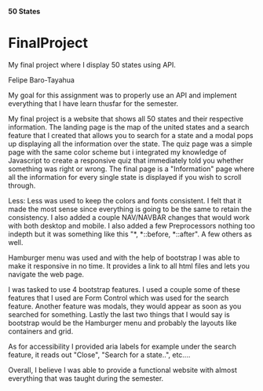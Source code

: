 **50 States**

# FinalProject
My final project where I display 50 states using API. 


Felipe Baro-Tayahua


My goal for this assignment was to properly use an API and implement everything that I have learn thusfar for the semester.

My final project is a website that shows all 50 states and their respective information. The landing page is the map of the united states and a search feature that I created that allows you to search for a state and a modal pops up displaying all the information over the state.
The quiz page was a simple page with the same color scheme but i integrated my knowledge of Javascript to create a responsive quiz that immediately told you whether something was right or wrong. 
The final page is a "Information" page where all the information for every single state is displayed if you wish to scroll through. 

Less: Less was used to keep the colors and fonts consistent. I felt that it made the most sense since everything is going to be the same to retain the consistency. I also added a couple NAV/NAVBAR changes that would work with both desktop and mobile. I also added a few Preprocessors nothing too indepth but it was something like this "*, *::before, *::after". A few others as well.

Hamburger menu was used and with the help of bootstrap I was able to make it responsive in no time. It provides a link to all html files and lets you navigate the web page. 

I was tasked to use 4 bootstrap features. I used a couple some of these features that I used are Form Control which was used for the search feature. Another feature was modals, they would appear as soon as you searched for something. Lastly the last two things that I would say is bootstrap would be the Hamburger menu and probably the layouts like containers and grid. 

As for accessibility I provided aria labels for example under the search feature, it reads out "Close", "Search for a state..", etc....

Overall, I believe I was able to provide a functional website with almost everything that was taught during the semester. 
